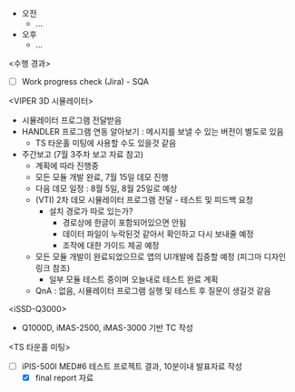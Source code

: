 - 오전
	- ...
- 오후
	- ...

<수행 경과>
- [ ] Work progress check (Jira) - SQA

<VIPER 3D 시뮬레이터>
- 시뮬레이터 프로그램 전달받음
- HANDLER 프로그램 연동 알아보기 : 메시지를 보낼 수 있는 버전이 별도로 있음
	- TS 타운홀 미팅에 사용할 수도 있을것 같음
- 주간보고 (7월 3주차 보고 자료 참고)
	- 계획에 따라 진행중
	- 모든 모듈 개발 완료, 7월 15일 데모 진행
	- 다음 데모 일정 : 8월 5일, 8월 25일로 예상
	- (VTI) 2차 데모 시뮬레이터 프로그램 전달 - 테스트 및 피드백 요청
		- 설치 경로가 따로 있는가?
			- 경로상에 한글이 포함되어있으면 안됨
			- 데이터 파일이 누락된것 같아서 확인하고 다시 보내줄 예정
			- 조작에 대한 가이드 제공 예정
	- 모든 모듈 개발이 완료되었으므로 앱의 UI개발에 집중할 예정 (피그마 디자인 링크 참조)
		- 일부 모듈 테스트 중이며 오늘내로 테스트 완료 계획
	- QnA : 없음, 시뮬레이터 프로그램 실행 및 테스트 후 질문이 생길것 같음

\<iSSD-Q3000>
- Q1000D, iMAS-2500, iMAS-3000 기반 TC 작성

<TS 타운홀 미팅>
- [ ] iPIS-500I MED#6 테스트 프로젝트 결과, 10분이내 발표자료 작성
	- [x] final report 자료